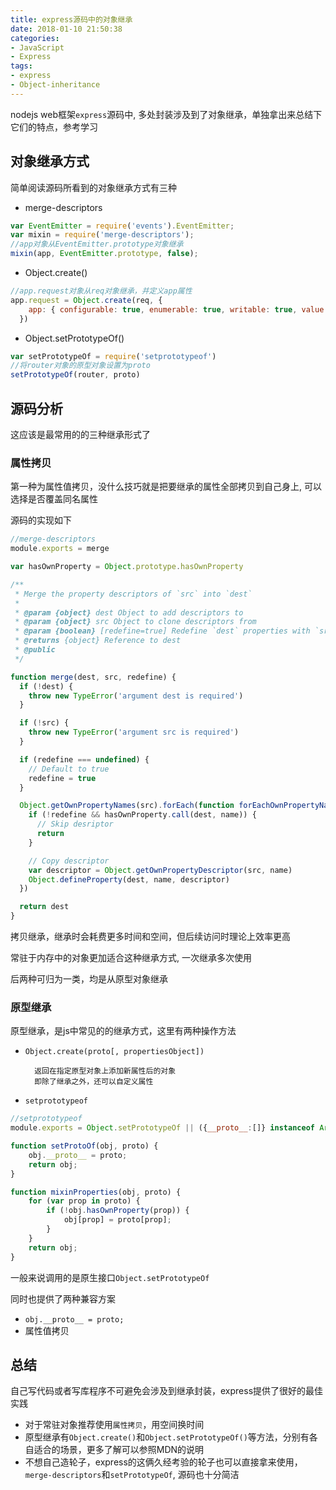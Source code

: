 ```yaml
---
title: express源码中的对象继承
date: 2018-01-10 21:50:38
categories:
- JavaScript
- Express
tags: 
- express
- Object-inheritance
---
```


nodejs web框架`express`源码中, 多处封装涉及到了对象继承，单独拿出来总结下它们的特点，参考学习
<!--more-->
##  对象继承方式
简单阅读源码所看到的对象继承方式有三种
- merge-descriptors

```js
var EventEmitter = require('events').EventEmitter;
var mixin = require('merge-descriptors');
//app对象从EventEmitter.prototype对象继承
mixin(app, EventEmitter.prototype, false);
```
- Object.create()

```js
//app.request对象从req对象继承，并定义app属性
app.request = Object.create(req, {
    app: { configurable: true, enumerable: true, writable: true, value: app }
  })
```
- Object.setPrototypeOf()

```js
var setPrototypeOf = require('setprototypeof')
//将router对象的原型对象设置为proto
setPrototypeOf(router, proto)
```

## 源码分析
这应该是最常用的的三种继承形式了

### 属性拷贝
第一种为属性值拷贝，没什么技巧就是把要继承的属性全部拷贝到自己身上, 可以选择是否覆盖同名属性

源码的实现如下
```js
//merge-descriptors
module.exports = merge

var hasOwnProperty = Object.prototype.hasOwnProperty

/**
 * Merge the property descriptors of `src` into `dest`
 *
 * @param {object} dest Object to add descriptors to
 * @param {object} src Object to clone descriptors from
 * @param {boolean} [redefine=true] Redefine `dest` properties with `src` properties
 * @returns {object} Reference to dest
 * @public
 */

function merge(dest, src, redefine) {
  if (!dest) {
    throw new TypeError('argument dest is required')
  }

  if (!src) {
    throw new TypeError('argument src is required')
  }

  if (redefine === undefined) {
    // Default to true
    redefine = true
  }

  Object.getOwnPropertyNames(src).forEach(function forEachOwnPropertyName(name) {
    if (!redefine && hasOwnProperty.call(dest, name)) {
      // Skip desriptor
      return
    }

    // Copy descriptor
    var descriptor = Object.getOwnPropertyDescriptor(src, name)
    Object.defineProperty(dest, name, descriptor)
  })

  return dest
}
```

拷贝继承，继承时会耗费更多时间和空间，但后续访问时理论上效率更高

常驻于内存中的对象更加适合这种继承方式, 一次继承多次使用

后两种可归为一类，均是从原型对象继承
### 原型继承
原型继承，是js中常见的的继承方式，这里有两种操作方法

- `Object.create(proto[, propertiesObject])`

        返回在指定原型对象上添加新属性后的对象
        即除了继承之外，还可以自定义属性

- `setprototypeof`

```js
//setprototypeof
module.exports = Object.setPrototypeOf || ({__proto__:[]} instanceof Array ? setProtoOf : mixinProperties);

function setProtoOf(obj, proto) {
	obj.__proto__ = proto;
	return obj;
}

function mixinProperties(obj, proto) {
	for (var prop in proto) {
		if (!obj.hasOwnProperty(prop)) {
			obj[prop] = proto[prop];
		}
	}
	return obj;
}
```
一般来说调用的是原生接口`Object.setPrototypeOf`

同时也提供了两种兼容方案
- `obj.__proto__ = proto;` 
- 属性值拷贝

## 总结
自己写代码或者写库程序不可避免会涉及到继承封装，express提供了很好的最佳实践
- 对于常驻对象推荐使用`属性拷贝`，用空间换时间
- 原型继承有`Object.create()`和`Object.setPrototypeOf()`等方法，分别有各自适合的场景，更多了解可以参照MDN的说明
- 不想自己造轮子，express的这俩久经考验的轮子也可以直接拿来使用，`merge-descriptors`和`setPrototypeOf`, 源码也十分简洁